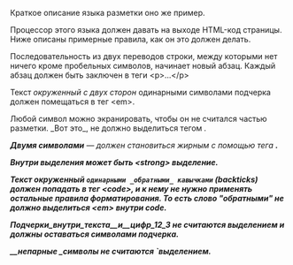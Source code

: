 Краткое описание языка разметки
оно же пример.

Процессор этого языка должен давать на выходе HTML-код страницы.
Ниже описаны примерные правила, как он это должен делать.

Последовательность из двух переводов строки, 
между которыми нет ничего кроме пробельных символов, начинает новый абзац. 
Каждый абзац должен быть заключен в теги &lt;p&gt;...&lt;/p&gt;
  
Текст _окруженный с двух сторон_  одинарными символами подчерка 
должен помещаться в тег &lt;em&gt;.
     
Любой символ можно экранировать, чтобы он не считался частью разметки. 
\_Вот это\_, не должно выделиться тегом <em>.

__Двумя символами__ — должен становиться жирным с помощью тега <strong>.

Внутри _выделения <em> может быть __&lt;strong&gt;__ выделение_.

Текст окруженный `одинарными _обратными_ кавычками` (backticks) должен попадать в тег &lt;code&gt;,
и к нему не нужно применять остальные правила форматирования. 
То есть слово "обратными" не должно выделиться &lt;em&gt; внутри code.

Подчерки_внутри_текста__и__цифр_12_3 не считаются выделением и должны оставаться символами подчерка.

__непарные _символы не считаются `выделением.